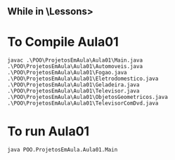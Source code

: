 ## While in \Lessons>

# To Compile Aula01
```
javac .\POO\ProjetosEmAula\Aula01\Main.java .\POO\ProjetosEmAula\Aula01\Automoveis.java .\POO\ProjetosEmAula\Aula01\Fogao.java .\POO\ProjetosEmAula\Aula01\Eletrodomestico.java .\POO\ProjetosEmAula\Aula01\Geladeira.java .\POO\ProjetosEmAula\Aula01\Televisor.java .\POO\ProjetosEmAula\Aula01\ObjetosGeometricos.java .\POO\ProjetosEmAula\Aula01\TelevisorComDvd.java
```
# To run Aula01
```
java POO.ProjetosEmAula.Aula01.Main
```